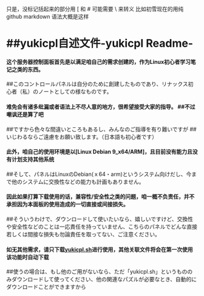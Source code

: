 只是，没标记括起来的部分用 [ 和 # 可能需要 \ 来转义
比如初雪现在的用纯 github markdown 语法大概是这样

\#\#yukicpl自述文件-yukicpl Readme-
===================================



#### 这个服务器控制面板首先是以满足咱自己的需求创建的，作为Linux初心者学习笔记之类的东西。

\#\#このコントロールパネルは自分のために創建したものであり、リナックス初心者（私）のノートとしての様なものです。

#### 难免会有诸多纰漏或者语法上不尽人意的地方，很希望接受大家的指导。 \#\#不过嘲讽还是算了吧

\#\#ですから色々な間違いところもあるし、みんなのご指導を有り難いですが \#\#いじわるならご遠慮をお願い致します。（日本語も初心者です）

#### 此外，咱自己的使用环境是以\[Linux Debian 9\_x64/ARM\]，且目前没有能力且没有计划支持其他系统

\#\#そして、パネルはLinuxのDebian(ｘ64・arm)というシステム向けだし、今まで他のシステムに交換性などの能力も計画もありません。

#### 因此如果打算下载使用的话，兼容性/安全性之类的问题，咱一概不负责任，并不承担因为本面板的使用造成的一切直接或间接损失。

\#\#そういうわけで、ダウンロードして使いたいなら、嬉しいですけど、交換性や安全性などのことは一応責任を持っていません、こちらのパネルでどんな直接若しくは間接な損失も勿論責任を取ってない、ご注意ください。

#### 如无其他需求，请只下载[yukicpl.sh](https://github.com/hatsuyuki280/yukicpl/blob/master/yukicpl.sh)进行使用，其他关联文件将会在第一次使用该功能时自动下载

\#\#使うの場合は、もし他のご用がないなら、ただ「yukicpl.sh」というもののみダウンロードして使ってください、他の関連なパズルが必要なとき、自動的にダウンロードことができますから